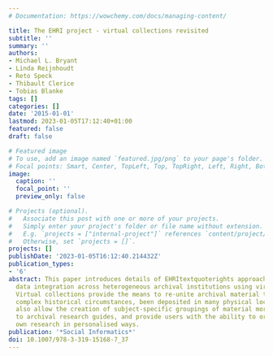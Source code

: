 ```yaml
---
# Documentation: https://wowchemy.com/docs/managing-content/

title: The EHRI project - virtual collections revisited
subtitle: ''
summary: ''
authors:
- Michael L. Bryant
- Linda Reijnhoudt
- Reto Speck
- Thibault Clerice
- Tobias Blanke
tags: []
categories: []
date: '2015-01-01'
lastmod: 2023-01-05T17:12:40+01:00
featured: false
draft: false

# Featured image
# To use, add an image named `featured.jpg/png` to your page's folder.
# Focal points: Smart, Center, TopLeft, Top, TopRight, Left, Right, BottomLeft, Bottom, BottomRight.
image:
  caption: ''
  focal_point: ''
  preview_only: false

# Projects (optional).
#   Associate this post with one or more of your projects.
#   Simply enter your project's folder or file name without extension.
#   E.g. `projects = ["internal-project"]` references `content/project/deep-learning/index.md`.
#   Otherwise, set `projects = []`.
projects: []
publishDate: '2023-01-05T16:12:40.214432Z'
publication_types:
- '6'
abstract: This paper introduces details of EHRItextquoterights approach to user-centric
  data integration across heterogeneous archival institutions using virtual collections.
  Virtual collections provide the means to re-unite archival material that has, through
  complex historical circumstances, been deposited in many physical locations. They
  also allow the creation of subject-specific groupings of material more closely comparable
  to archival research guides, and provide users with the ability to organise their
  own research in personalised ways.
publication: '*Social Informatics*'
doi: 10.1007/978-3-319-15168-7_37
---
```

